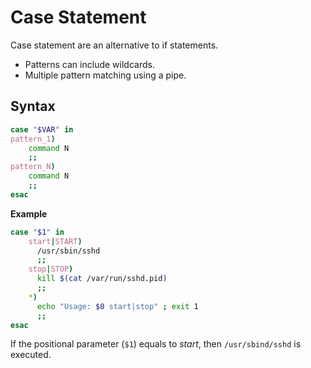 # Case Statement

Case statement are an alternative to if statements.

- Patterns can include wildcards.
- Multiple pattern matching using a pipe.

## Syntax

```sh
case "$VAR" in
pattern_1)
	command N
	;;
pattern_N)
	command N
	;;
esac
```

**Example**

```sh
case "$1" in
	start|START)
	  /usr/sbin/sshd
	  ;;
	stop|STOP)
	  kill $(cat /var/run/sshd.pid)
	  ;;
	*)
	  echo "Usage: $0 start|stop" ; exit 1
	  ;;
esac
```

If the positional parameter (`$1`) equals to _start_, then `/usr/sbind/sshd` is executed.
